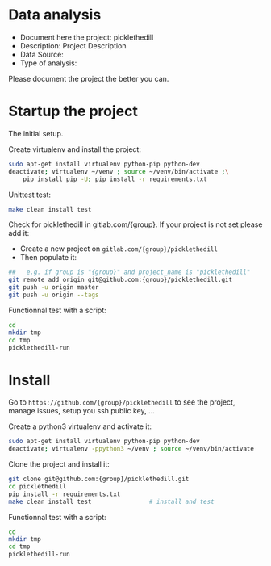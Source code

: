 # Data analysis
- Document here the project: picklethedill
- Description: Project Description
- Data Source:
- Type of analysis:

Please document the project the better you can.

# Startup the project

The initial setup.

Create virtualenv and install the project:
```bash
sudo apt-get install virtualenv python-pip python-dev
deactivate; virtualenv ~/venv ; source ~/venv/bin/activate ;\
    pip install pip -U; pip install -r requirements.txt
```

Unittest test:
```bash
make clean install test
```

Check for picklethedill in gitlab.com/{group}.
If your project is not set please add it:

- Create a new project on `gitlab.com/{group}/picklethedill`
- Then populate it:

```bash
##   e.g. if group is "{group}" and project_name is "picklethedill"
git remote add origin git@github.com:{group}/picklethedill.git
git push -u origin master
git push -u origin --tags
```

Functionnal test with a script:

```bash
cd
mkdir tmp
cd tmp
picklethedill-run
```

# Install

Go to `https://github.com/{group}/picklethedill` to see the project, manage issues,
setup you ssh public key, ...

Create a python3 virtualenv and activate it:

```bash
sudo apt-get install virtualenv python-pip python-dev
deactivate; virtualenv -ppython3 ~/venv ; source ~/venv/bin/activate
```

Clone the project and install it:

```bash
git clone git@github.com:{group}/picklethedill.git
cd picklethedill
pip install -r requirements.txt
make clean install test                # install and test
```
Functionnal test with a script:

```bash
cd
mkdir tmp
cd tmp
picklethedill-run
```
